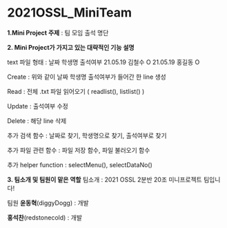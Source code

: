 # 2021OSSL_MiniTeam

__1.Mini Project 주제__
: 팀 모임 출석 명단

__2. Mini Project가 가지고 있는 대략적인 기능 설명__<p>

text 파일 형태 :
날짜 학생명 출석여부
21.05.19 김철수 O
21.05.19 홍길동 O

Create : 위와 같이 날짜 학생명 출석여부가 들어간 한 line 생성

Read : 전체 .txt 파일 읽어오기 ( readlist(), listlist() )

Update : 출석여부 수정

Delete : 해당 line 삭제

추가 검색 함수 : 날짜로 찾기, 학생명으로 찾기, 출석여부로 찾기

추가 파일 관련 함수 : 파일 저장 함수, 파일 불러오기 함수

추가 helper function : selectMenu(), selectDataNo()

__3. 팀소개 및 팀원이 맡은 역할__
팀소개 : 2021 OSSL 2분반 20조 미니프로젝트 팀입니다!

팀원
__윤동혁__(diggyDogg) : 개발<p>
__홍석찬__(redstonecold) : 개발

